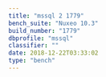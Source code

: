 ```yaml
---
title: "mssql 2 1779"
bench_suite: "Nuxeo 10.3"
build_number: "1779"
dbprofile: "mssql"
classifier: ""
date: 2018-12-22T03:33:02
type: "bench"
---
```

